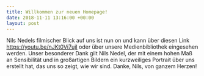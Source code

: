 ```yaml
---
title: Willkommen zur neuen Homepage!
date: 2018-11-11 13:16:00 +00:00
layout: post
---
```


Nils Nedels filmischer Blick auf uns ist nun on und kann über diesen Link https://youtu.be/nJKt0Vi7ujI oder über unsere Medienbibliothek eingesehen werden. Unser besonderer Dank gilt Nils Nedel, der mit einem hohen Maß an Sensibilität und in großartigen Bildern ein kurzweiliges Portrait über uns erstellt hat, das uns so zeigt, wie wir sind. Danke, Nils, von ganzem Herzen!



